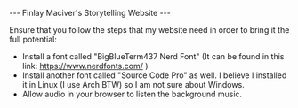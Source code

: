 --- Finlay Maciver's Storytelling Website ---

Ensure that you follow the steps that my website need in order to bring it the full potential:
- Install a font called "BigBlueTerm437 Nerd Font" (It can be found in this link: https://www.nerdfonts.com/ )
- Install another font called "Source Code Pro" as well. I believe I installed it in Linux (I use Arch BTW) so I am not sure about Windows. 
- Allow audio in your browser to listen the background music.
